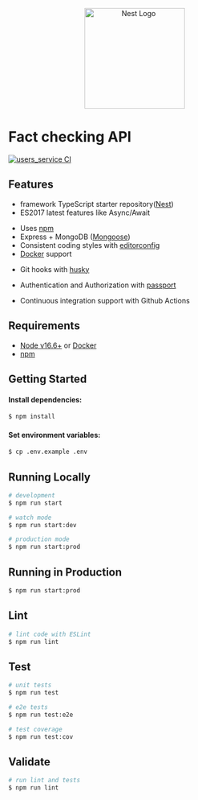 <p align="center">
  <a href="http://nestjs.com/" target="blank"><img src="https://nestjs.com/img/logo-small.svg" width="200" alt="Nest Logo" /></a>
</p>

# Fact checking API

[![users_service CI](https://github.com/rastislavkopal/fact_checking_ts/actions/workflows/users_service.yml/badge.svg)](https://github.com/rastislavkopal/fact_checking_ts/actions/workflows/users_service.yml)

## Features

- framework TypeScript starter repository([Nest](https://github.com/nestjs/nest))
- ES2017 latest features like Async/Await
<!-- - CORS enabled -->
- Uses [npm](https://www.npmjs.com/)
- Express + MongoDB ([Mongoose](http://mongoosejs.com/))
- Consistent coding styles with [editorconfig](http://editorconfig.org)
- [Docker](https://www.docker.com/) support
<!-- - Uses [helmet](https://github.com/helmetjs/helmet) to set some HTTP headers for security
- Load environment variables from .env files with [dotenv](https://github.com/rolodato/dotenv-safe)
- Request validation with [joi](https://github.com/hapijs/joi)
- Gzip compression with [compression](https://github.com/expressjs/compression)
- Linting with [eslint](http://eslint.org)
- Tests with [mocha](https://mochajs.org), [chai](http://chaijs.com) and [sinon](http://sinonjs.org)
- Code coverage with [istanbul](https://istanbul.js.org) and [coveralls](https://coveralls.io) -->
- Git hooks with [husky](https://github.com/typicode/husky)
<!-- - Logging with [morgan](https://github.com/expressjs/morgan) -->
- Authentication and Authorization with [passport](http://passportjs.org)
<!-- - API documentation generation with [apidoc](http://apidocjs.com) -->
- Continuous integration support with Github Actions
<!-- - Monitoring with [pm2](https://github.com/Unitech/pm2) -->

## Requirements

- [Node v16.6+](https://nodejs.org/en/download/current/) or [Docker](https://www.docker.com/)
- [npm](https://www.npmjs.com/)

## Getting Started

#### Install dependencies:

```bash
$ npm install
```

#### Set environment variables:

```bash
$ cp .env.example .env
```

## Running Locally

```bash
# development
$ npm run start

# watch mode
$ npm run start:dev

# production mode
$ npm run start:prod
```

## Running in Production

```bash
$ npm run start:prod
```

## Lint

```bash
# lint code with ESLint
$ npm run lint
```

## Test

```bash
# unit tests
$ npm run test

# e2e tests
$ npm run test:e2e

# test coverage
$ npm run test:cov
```

## Validate

```bash
# run lint and tests
$ npm run lint
```

<!-- ## Docker

```bash
# run container locally
npm run docker:dev

# run container in production
npm run docker:prod

# run tests
npm run docker:test
``` -->
